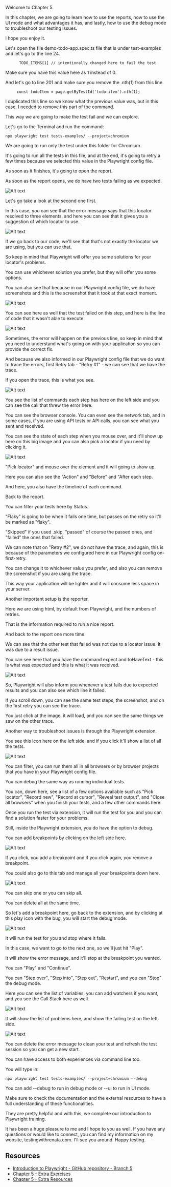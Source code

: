 Welcome to Chapter 5.

In this chapter, we are going to learn how to use the reports, how to use the UI mode and what advantages it has, and lastly, how to use the debug mode to troubleshoot our testing issues.

I hope you enjoy it.

Let's open the file demo-todo-app.spec.ts file that is under test-examples and let's go to the line 24.

```
      TODO_ITEMS[1] // intentionally changed here to fail the test
```

Make sure you have this value here as 1 instead of 0.

And let's go to line 201 and make sure you remove the .nth(1) from this line.

```
     const todoItem = page.getByTestId('todo-item').nth(1);
```

I duplicated this line so we know what the previous value was, but in this case, I needed to remove this part of the command.

This way we are going to make the test fail and we can explore.

Let's go to the Terminal and run the command:

```
npx playwright test tests-examples/ --project=chromium
```

We are going to run only the test under this folder for Chromium.

It's going to run all the tests in this file, and at the end, it's going to retry a few times because we selected this value in the Playwright config file.

As soon as it finishes, it's going to open the report.

As soon as the report opens, we do have two tests failing as we expected.

![Alt text](https://testautomationu.applitools.com/course86/chapter5-img1.png)

Let's go take a look at the second one first.

In this case, you can see that the error message says that this locator resolved to three elements, and here you can see that it gives you a suggestion of which locator to use.

![Alt text](https://testautomationu.applitools.com/course86/chapter5-img2.png)

If we go back to our code, we'll see that that's not exactly the locator we are using, but you can use that.

So keep in mind that Playwright will offer you some solutions for your locator's problems.

You can use whichever solution you prefer, but they will offer you some options.

You can also see that because in our Playwright config file, we do have screenshots and this is the screenshot that it took at that exact moment.

![Alt text](https://testautomationu.applitools.com/course86/chapter5-img3.png)

You can see here as well that the test failed on this step, and here is the line of code that it wasn't able to execute.

![Alt text](https://testautomationu.applitools.com/course86/chapter5-img4.png)

Sometimes, the error will happen on the previous line, so keep in mind that you need to understand what's going on with your application so you can provide the correct fix.

And because we also informed in our Playwright config file that we do want to trace the errors, first Retry tab - "Retry #1" - we can see that we have the trace.

If you open the trace, this is what you see.

![Alt text](https://testautomationu.applitools.com/course86/chapter5-img5.png)

You see the list of commands each step has here on the left side and you can see the call that threw the error here.

You can see the browser console. You can even see the network tab, and in some cases, if you are using API tests or API calls, you can see what you sent and received.

You can see the state of each step when you mouse over, and it'll show up here on this big image and you can also pick a locator if you need by clicking it.

![Alt text](https://testautomationu.applitools.com/course86/chapter5-img6.png)

"Pick locator" and mouse over the element and it will going to show up.

Here you can also see the "Action" and "Before" and "After each step.

And here, you also have the timeline of each command.

Back to the report.

You can filter your tests here by Status.

"Flaky" is going to be when it fails one time, but passes on the retry so it'll be marked as "flaky".

"Skipped" if you used .skip, "passed" of course the passed ones, and "failed" the ones that failed.

We can note that on "Retry #2", we do not have the trace, and again, this is because of the parameters we configured here in our Playwright config on-first-retry.

You can change it to whichever value you prefer, and also you can remove the screenshot if you are using the trace.

This way your application will be lighter and it will consume less space in your server.

Another important setup is the reporter.

Here we are using html, by default from Playwright, and the numbers of retries.

That is the information required to run a nice report.

And back to the report one more time.

We can see that the other test that failed was not due to a locator issue. It was due to a result issue.

You can see here that you have the command expect and toHaveText - this is what was expected and this is what it was received.

![Alt text](https://testautomationu.applitools.com/course86/chapter5-img7.png)

So, Playwright will also inform you whenever a test fails due to expected results and you can also see which line it failed.

If you scroll down, you can see the same test steps, the screenshot, and on the first retry you can see the trace.

You just click at the image, it will load, and you can see the same things we saw on the other trace.

Another way to troubleshoot issues is through the Playwright extension.

You see this icon here on the left side, and if you click it'll show a list of all the tests.

![Alt text](https://testautomationu.applitools.com/course86/chapter5-img8.png)

You can filter, you can run them all in all browsers or by browser projects that you have in your Playwright config file.

You can debug the same way as running individual tests.

You can, down here, see a list of a few options available such as "Pick locator", "Record new", "Record at cursor", "Reveal test output", and "Close all browsers" when you finish your tests, and a few other commands here.

Once you run the test via extension, it will run the test for you and you can find a solution faster for your problems.

Still, inside the Playwright extension, you do have the option to debug.

You can add breakpoints by clicking on the left side here.

![Alt text](https://testautomationu.applitools.com/course86/chapter5-img9.png)

If you click, you add a breakpoint and if you click again, you remove a breakpoint.

You could also go to this tab and manage all your breakpoints down here.

![Alt text](https://testautomationu.applitools.com/course86/chapter5-img10.png)

You can skip one or you can skip all.

You can delete all at the same time.

So let's add a breakpoint here, go back to the extension, and by clicking at this play icon with the bug, you will start the debug mode.

![Alt text](https://testautomationu.applitools.com/course86/chapter5-img11.png)

It will run the test for you and stop where it fails.

In this case, we want to go to the next one, so we'll just hit "Play".

It will show the error message, and it'll stop at the breakpoint you wanted.

You can "Play" and "Continue".

You can "Step over", "Step into", "Step out", "Restart", and you can "Stop" the debug mode.

Here you can see the list of variables, you can add watchers if you want, and you see the Call Stack here as well.

![Alt text](https://testautomationu.applitools.com/course86/chapter5-img12.png)

It will show the list of problems here, and show the failing test on the left side.

![Alt text](https://testautomationu.applitools.com/course86/chapter5-img13.png)

You can delete the error message to clean your test and refresh the test session so you can get a new start.

You can have access to both experiences via command line too.

You will type in:

```
npx playwright test tests-examples/ --project=chromium –-debug
```

You can add --debug to run in debug mode or --ui to run in UI mode.

Make sure to check the documentation and the external resources to have a full understanding of these functionalities.

They are pretty helpful and with this, we complete our introduction to Playwright training.

It has been a huge pleasure to me and I hope to you as well. If you have any questions or would like to connect, you can find my information on my website, testingwithrenata.com. I'll see you around. Happy testing.


## Resources
- [Introduction to Playwright - GitHub repository - Branch 5](https://github.com/raptatinha/tau-introduction-to-playwright/tree/chapter-5)
- [Chapter 5 - Extra Exercises](https://github.com/raptatinha/tau-introduction-to-playwright/blob/main/exercises/chapter5.MD)
- [Chapter 5 - Extra Resources](https://github.com/raptatinha/tau-introduction-to-playwright/blob/main/extra-resources/chapter5.MD)